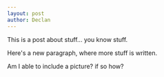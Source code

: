 ```yaml
---
layout: post
author: Declan
---
```


This is a post about stuff... you know stuff.

Here's a new paragraph, where more stuff is written.

Am I able to include a picture? if so how?